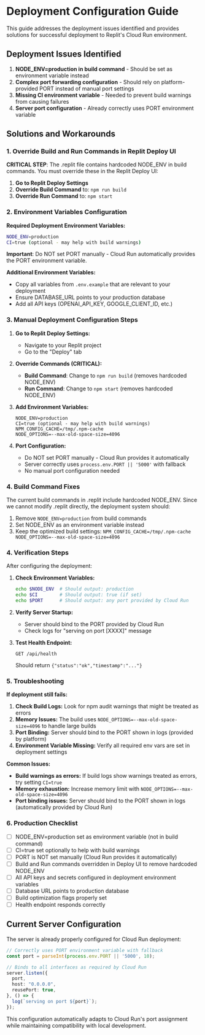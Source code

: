 # Deployment Configuration Guide

This guide addresses the deployment issues identified and provides solutions for successful deployment to Replit's Cloud Run environment.

## Deployment Issues Identified

1. **NODE_ENV=production in build command** - Should be set as environment variable instead
2. **Complex port forwarding configuration** - Should rely on platform-provided PORT instead of manual port settings
3. **Missing CI environment variable** - Needed to prevent build warnings from causing failures
4. **Server port configuration** - Already correctly uses PORT environment variable

## Solutions and Workarounds

### 1. Override Build and Run Commands in Replit Deploy UI

**CRITICAL STEP**: The .replit file contains hardcoded NODE_ENV in build commands. You must override these in the Replit Deploy UI:

1. **Go to Replit Deploy Settings**
2. **Override Build Command** to: `npm run build`
3. **Override Run Command** to: `npm start`

### 2. Environment Variables Configuration

**Required Deployment Environment Variables:**

```bash
NODE_ENV=production
CI=true (optional - may help with build warnings)
```

**Important**: Do NOT set PORT manually - Cloud Run automatically provides the PORT environment variable.

**Additional Environment Variables:**
- Copy all variables from `.env.example` that are relevant to your deployment
- Ensure DATABASE_URL points to your production database
- Add all API keys (OPENAI_API_KEY, GOOGLE_CLIENT_ID, etc.)

### 3. Manual Deployment Configuration Steps

1. **Go to Replit Deploy Settings:**
   - Navigate to your Replit project
   - Go to the "Deploy" tab

2. **Override Commands (CRITICAL):**
   - **Build Command**: Change to `npm run build` (removes hardcoded NODE_ENV)
   - **Run Command**: Change to `npm start` (removes hardcoded NODE_ENV)

3. **Add Environment Variables:**
   ```
   NODE_ENV=production
   CI=true (optional - may help with build warnings)
   NPM_CONFIG_CACHE=/tmp/.npm-cache
   NODE_OPTIONS=--max-old-space-size=4096
   ```

4. **Port Configuration:**
   - Do NOT set PORT manually - Cloud Run provides it automatically
   - Server correctly uses `process.env.PORT || '5000'` with fallback
   - No manual port configuration needed

### 4. Build Command Fixes

The current build commands in .replit include hardcoded NODE_ENV. Since we cannot modify .replit directly, the deployment system should:

1. Remove `NODE_ENV=production` from build commands
2. Set NODE_ENV as an environment variable instead
3. Keep the optimized build settings: `NPM_CONFIG_CACHE=/tmp/.npm-cache NODE_OPTIONS=--max-old-space-size=4096`

### 4. Verification Steps

After configuring the deployment:

1. **Check Environment Variables:**
   ```bash
   echo $NODE_ENV  # Should output: production
   echo $CI        # Should output: true (if set)
   echo $PORT      # Should output: any port provided by Cloud Run
   ```

2. **Verify Server Startup:**
   - Server should bind to the PORT provided by Cloud Run
   - Check logs for "serving on port [XXXX]" message

3. **Test Health Endpoint:**
   ```
   GET /api/health
   ```
   Should return `{"status":"ok","timestamp":"..."}`

### 5. Troubleshooting

**If deployment still fails:**

1. **Check Build Logs:** Look for npm audit warnings that might be treated as errors
2. **Memory Issues:** The build uses `NODE_OPTIONS=--max-old-space-size=4096` to handle large builds
3. **Port Binding:** Server should bind to the PORT shown in logs (provided by platform)
4. **Environment Variable Missing:** Verify all required env vars are set in deployment settings

**Common Issues:**

- **Build warnings as errors:** If build logs show warnings treated as errors, try setting `CI=true`
- **Memory exhaustion:** Increase memory limit with `NODE_OPTIONS=--max-old-space-size=4096`
- **Port binding issues:** Server should bind to the PORT shown in logs (automatically provided by Cloud Run)

### 6. Production Checklist

- [ ] NODE_ENV=production set as environment variable (not in build command)
- [ ] CI=true set optionally to help with build warnings
- [ ] PORT is NOT set manually (Cloud Run provides it automatically)
- [ ] Build and Run commands overridden in Deploy UI to remove hardcoded NODE_ENV
- [ ] All API keys and secrets configured in deployment environment variables
- [ ] Database URL points to production database
- [ ] Build optimization flags properly set
- [ ] Health endpoint responds correctly

## Current Server Configuration

The server is already properly configured for Cloud Run deployment:

```typescript
// Correctly uses PORT environment variable with fallback
const port = parseInt(process.env.PORT || '5000', 10);

// Binds to all interfaces as required by Cloud Run
server.listen({
  port,
  host: "0.0.0.0",
  reusePort: true,
}, () => {
  log(`serving on port ${port}`);
});
```

This configuration automatically adapts to Cloud Run's port assignment while maintaining compatibility with local development.